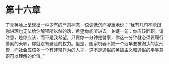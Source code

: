 # 第十六章

丁元英脸上呈现出一种少有的严肃神态，语调低沉而凝重地说：“我有几句不能跟你讲理也无法给你解释所以然的话，希望你能听进去。关键一句：你应该辞职。请注意，是你应该，而不是我希望。只要你一分钟是警察，你这一分钟就必须要履行警察的天职，你就没有避险的权力。但是，国家机器不缺一个迟早要被淘汰的女刑警，而社会应该多一个有非常作为的人才，这不是通俗的英雄主义和通俗的平等意识可以理解的价值。”

